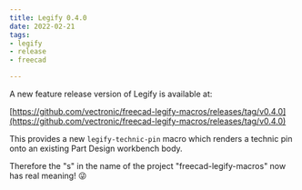 ```yaml
---
title: Legify 0.4.0
date: 2022-02-21
tags: 
- legify
- release
- freecad

---
```


A new feature release version of Legify is available at:

[https://github.com/vectronic/freecad-legify-macros/releases/tag/v0.4.0](https://github.com/vectronic/freecad-legify-macros/releases/tag/v0.4.0)

This provides a new `legify-technic-pin` macro which renders a technic pin onto an existing Part Design workbench body.

Therefore the "s" in the name of the project "freecad-legify-macros" now has real meaning! :stuck_out_tongue_winking_eye:

<!--more-->
